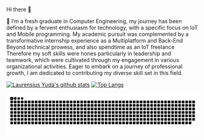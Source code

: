 Hi there 👋


🔭 I’m a fresh graduate in Computer Engineering, my journey has been defined by a fervent enthusiasm for technology, with a specific focus on IoT and Mobile programming. My academic pursuit was complemented by a transformative internship experience as a Multiplatform and Back-End Beyond technical prowess, and also spendtime as an IoT freelance Therefore my soft skills were hones particularly in leadership and teamwork, which were cultivated through my engagement in various organizational activities. Eager to embark on a journey of professional growth, I am dedicated to contributing my diverse skill set in this field.


[![Laurensius Yuda's github stats](https://github-readme-stats.vercel.app/api?username=laurensiusyuda&count_private=true&show_icons=true&theme=radical&hide_rank=false)](https://github.com/laurensiusyuda)
[![Top Langs](https://github-readme-stats.vercel.app/api/top-langs/?username=laurensiusyuda)](https://github.com/laurensiusyuda)

![Snake animation](https://github.com/Platane/snk/raw/output/github-contribution-grid-snake.svg)
